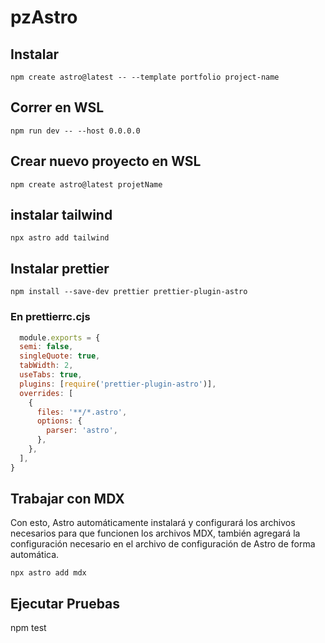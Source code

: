 # pzAstro

## Instalar

`npm create astro@latest -- --template portfolio project-name
`
## Correr en WSL
`npm run dev -- --host 0.0.0.0
`
## Crear nuevo proyecto en WSL

`npm create astro@latest projetName
`
## instalar tailwind

`npx astro add tailwind
`
## Instalar prettier
`npm install --save-dev prettier prettier-plugin-astro
`
### En prettierrc.cjs
```js  
  module.exports = {
  semi: false,
  singleQuote: true,
  tabWidth: 2,
  useTabs: true,
  plugins: [require('prettier-plugin-astro')],
  overrides: [
    {
      files: '**/*.astro',
      options: {
        parser: 'astro',
      },
    },
  ],
}
``` 
## Trabajar con MDX
Con esto, Astro automáticamente instalará y configurará los archivos necesarios para que funcionen los archivos MDX, también agregará la configuración necesario en el archivo de configuración de Astro de forma automática.

`npx astro add mdx
`


## Ejecutar Pruebas
npm test